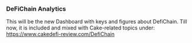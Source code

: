 ### DeFiChain Analytics

This will be the new Dashboard with keys and figures about DefiChain. Till now, it is included and mixed with Cake-related topics under:
https://www.cakedefi-review.com/DefiChain

<!--
**DeFi-Analytics/DeFi-Analytics** is a ✨ _special_ ✨ repository because its `README.md` (this file) appears on your GitHub profile.

Here are some ideas to get you started:

- 🔭 I’m currently working on ...
- 🌱 I’m currently learning ...
- 👯 I’m looking to collaborate on ...
- 🤔 I’m looking for help with ...
- 💬 Ask me about ...
- 📫 How to reach me: ...
- 😄 Pronouns: ...
- ⚡ Fun fact: ...
-->
